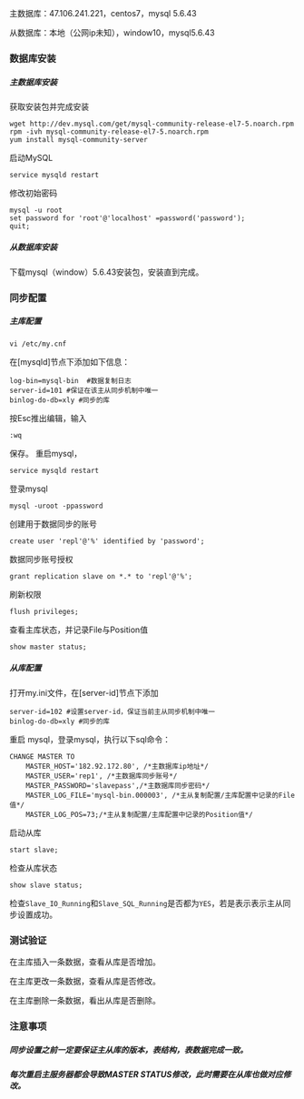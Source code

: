 主数据库：47.106.241.221，centos7，mysql 5.6.43

从数据库：本地（公网ip未知），window10，mysql5.6.43


### 数据库安装
##### 主数据库安装
获取安装包并完成安装

	wget http://dev.mysql.com/get/mysql-community-release-el7-5.noarch.rpm
	rpm -ivh mysql-community-release-el7-5.noarch.rpm
	yum install mysql-community-server
	
启动MySQL

	service mysqld restart
修改初始密码

	mysql -u root
	set password for 'root'@'localhost' =password('password');
	quit;
##### 从数据库安装
下载mysql（window）5.6.43安装包，安装直到完成。

### 同步配置

##### 主库配置
	vi /etc/my.cnf
在[mysqld]节点下添加如下信息：

	log-bin=mysql-bin  #数据复制日志
	server-id=101 #保证在该主从同步机制中唯一
	binlog-do-db=xly #同步的库

按Esc推出编辑，输入

	:wq
保存。
重启mysql，

	service mysqld restart
登录mysql

	mysql -uroot -ppassword
创建用于数据同步的账号

	create user 'repl'@'%' identified by 'password';
数据同步账号授权

	grant replication slave on *.* to 'repl'@'%';
刷新权限

	flush privileges;
查看主库状态，并记录File与Position值

	show master status;

##### 从库配置
打开my.ini文件，在[server-id]节点下添加

	server-id=102 #设置server-id，保证当前主从同步机制中唯一
	binlog-do-db=xly #同步的库
重启 mysql，登录mysql，执行以下sql命令：

	CHANGE MASTER TO
	    MASTER_HOST='182.92.172.80', /*主数据库ip地址*/
	    MASTER_USER='rep1', /*主数据库同步账号*/
	    MASTER_PASSWORD='slavepass',/*主数据库同步密码*/
	    MASTER_LOG_FILE='mysql-bin.000003', /*主从复制配置/主库配置中记录的File值*/
	    MASTER_LOG_POS=73;/*主从复制配置/主库配置中记录的Position值*/
启动从库

	start slave;
检查从库状态

	show slave status;
检查`Slave_IO_Running`和`Slave_SQL_Running`是否都为`YES`，若是表示表示主从同步设置成功。

### 测试验证
在主库插入一条数据，查看从库是否增加。

在主库更改一条数据，查看从库是否修改。

在主库删除一条数据，看出从库是否删除。

### 注意事项
##### 同步设置之前一定要保证主从库的版本，表结构，表数据完成一致。
##### 每次重启主服务器都会导致MASTER STATUS修改，此时需要在从库也做对应修改。
